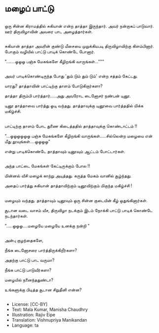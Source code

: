 # மழைப் பாட்டு

##
ஒரு சின்ன கிராமத்தில் சுகியான் என்ற தாத்தா இருந்தார். அவர் நன்றாகப் பாடுவார். ஊர் திருவிழாவின் அவரை பாட அழைத்தார்கள்.

##
சுகியான் தாத்தா அவரின் குண்டு மீசையை முறுக்கியபடி திருவிழாவிற்கு கிளம்பினார். போகும் வழியில் பாட்டு பாடிக் கொண்டே போனார். 

".......ஓஓஓ பஞ்சு மேகங்களே கீழிறங்கி வாருங்கள்..."""

##
அவர் பாடிக்கொண்டிருந்த போது 'தும் டும் தும் டும்' என்ற சத்தம் கேட்டது. 

யாரது? தாத்தாவின் பாட்டிற்கு தாளம் போடுகிறார்களா? 

தாத்தா திரும்பி பார்த்தார்.....அது அவரோட டைனோசர் நண்பன் டினூ.

டினூ தாத்தாவை பார்த்து ஓடி வந்தது. தாத்தாவுக்கு டினூவை பார்த்ததில் மிக்க மகிழ்ச்சி.

##
பாட்டிற்கு தாளம் போட துணை கிடைத்ததில் தாத்தாவுக்கு கொண்டாட்டம் !!

"...ஓஓஓஓஓஓ பஞ்சு மேகங்களே கீழிறங்கி வாருங்கள்.....சில்லென்ற மழையை என் மீது தூவுங்கள்....ஓஓஓஓ"  

என்று பாடிக்கொண்டே தாத்தாவும் டினூவும் ஆட்டம் போட்டார்கள்.

##
அந்த பாட்டை மேகங்கள் கேட்டிருக்கும் போல !!

மின்னல் வீசி மழைக் காற்று அடித்தது. கருத்த மேகம் வானில் சூழ்ந்தது.

அதைப் பார்த்து சுகியான் தாத்தாவிற்கும் டினூவிற்கும் மிகுந்த மகிழ்ச்சி !

##
மழையும் வந்தது. தாத்தாவும் டினூவும் ஒரு சின்ன குடையின் கீழ் ஒதுங்கினார்கள்.

சூடான வடை வாசம் வீச, திருவிழா நடக்கும் இடம் நோக்கி பாட்டு பாடிக் கொண்டே நடந்தார்கள். 

".....ஓஓஓ....மழையே மழையே உனக்கு நன்றி " 

##
அன்பு குழந்தைகளே, 

நீங்க டைனோசரை பார்த்திருக்கிறீர்களா? 

அதற்கு பாட்டு பாட வருமா?

நீங்க பாட்டு பாடுவீர்களா?

மழையில் நனைந்ததுண்டா?

உங்களுக்கு பிடித்த சூடான சிறுதீனி என்ன?

##
* License: [CC-BY]
* Text: Mala Kumar, Manisha Chaudhry
* Illustration: Rajiv Eipe
* Translation: Vishnupriya Manikandan
* Language: ta
